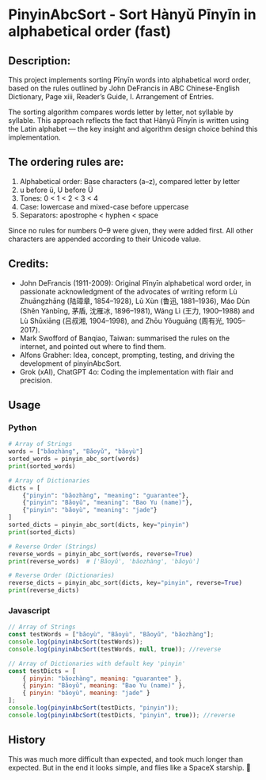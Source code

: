 # PinyinAbcSort - Sort Hànyǔ Pīnyīn in alphabetical order (fast)

## Description:

This project implements sorting Pīnyīn words into alphabetical word order, based on the rules outlined by John DeFrancis in ABC Chinese-English Dictionary, Page xiii, Reader’s Guide, I. Arrangement of Entries.

The sorting algorithm compares words letter by letter, not syllable by syllable. This approach reflects the fact that Hànyǔ Pīnyīn is written using the Latin alphabet — the key insight and algorithm design choice behind this implementation.

## The ordering rules are:

 1. Alphabetical order: Base characters (a–z), compared letter by letter
 2. u before ü, U before Ü
 3. Tones: 0 < 1 < 2 < 3 < 4
 4. Case: lowercase and mixed-case before uppercase
 5. Separators: apostrophe < hyphen < space

Since no rules for numbers 0–9 were given, they were added first. All other characters are appended according to their Unicode value.

## Credits:

 - John DeFrancis (1911-2009): Original Pīnyīn alphabetical word order, in passionate
   acknowledgment of the advocates of writing reform Lù Zhuāngzhāng (陆璋章,
   1854–1928), Lǔ Xùn (鲁迅, 1881–1936), Máo Dùn (Shěn Yànbīng, 茅盾, 沈雁冰,
   1896–1981), Wáng Lì (王力, 1900–1988) and Lù Shūxiāng (吕叔湘, 1904–1998),
   and Zhōu Yǒuguāng (周有光, 1905–2017).
 - Mark Swofford of Banqiao, Taiwan: summarised the rules on the internet, and
   pointed out where to find them.
 - Alfons Grabher: Idea, concept, prompting, testing, and driving the
   development of pinyinAbcSort.
 - Grok (xAI), ChatGPT 4o: Coding the implementation with flair and precision.

## Usage 

### Python

```python
# Array of Strings
words = ["bǎozhàng", "Bǎoyǔ", "bǎoyù"]
sorted_words = pinyin_abc_sort(words)
print(sorted_words)

# Array of Dictionaries
dicts = [
    {"pinyin": "bǎozhàng", "meaning": "guarantee"},
    {"pinyin": "Bǎoyǔ", "meaning": "Bao Yu (name)"},
    {"pinyin": "bǎoyù", "meaning": "jade"}
]
sorted_dicts = pinyin_abc_sort(dicts, key="pinyin")
print(sorted_dicts)

# Reverse Order (Strings)
reverse_words = pinyin_abc_sort(words, reverse=True)
print(reverse_words)  # ['Bǎoyǔ', 'bǎozhàng', 'bǎoyù']

# Reverse Order (Dictionaries)
reverse_dicts = pinyin_abc_sort(dicts, key="pinyin", reverse=True)
print(reverse_dicts)
```

### Javascript

```javascript
// Array of Strings
const testWords = ["bǎoyù", "Bǎoyù", "Bǎoyǔ", "bǎozhàng"];
console.log(pinyinAbcSort(testWords));
console.log(pinyinAbcSort(testWords, null, true)); //reverse

// Array of Dictionaries with default key 'pinyin'
const testDicts = [
    { pinyin: "bǎozhàng", meaning: "guarantee" },
    { pinyin: "Bǎoyǔ", meaning: "Bao Yu (name)" },
    { pinyin: "bǎoyù", meaning: "jade" }
];
console.log(pinyinAbcSort(testDicts, "pinyin"));
console.log(pinyinAbcSort(testDicts, "pinyin", true)); //reverse
```

## History

This was much more difficult than expected, and took much longer than expected. 
But in the end it looks simple, and flies like a SpaceX starship. 🚀
